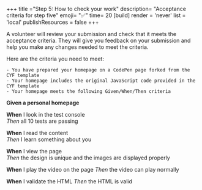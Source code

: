 +++
title ="Step 5: How to check your work"
description= "Acceptance criteria for step five"
emoji= "✅"
time= 20
[build]
  render = 'never'
  list = 'local'
  publishResources = false 
+++

A volunteer will review your submission and check that it meets the acceptance criteria. They will give you feedback on your submission and help you make any changes needed to meet the criteria.

Here are the criteria you need to meet:

```objectives
- You have prepared your homepage on a CodePen page forked from the CYF template
- Your homepage includes the original JavaScript code provided in the CYF template
- Your homepage meets the following Given/When/Then criteria
```

**Given a personal homepage**

**When** I look in the test console  
_Then_ all 10 tests are passing

**When** I read the content  
_Then_ I learn something about you

**When** I view the page  
_Then_ the design is unique and the images are displayed properly

**When** I play the video on the page
_Then_ the video can play normally

**When** I validate the HTML
_Then_ the HTML is valid

